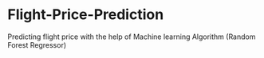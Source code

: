 # Flight-Price-Prediction
Predicting flight price with the help of Machine learning Algorithm (Random Forest Regressor)
